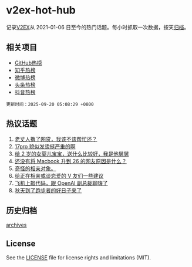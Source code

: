 # v2ex-hot-hub

 记录[V2EX](https://www.v2ex.com/)从 2021-01-06 日至今的热门话题。每小时抓取一次数据，按天[归档](archives)。
 
 ## 相关项目

- [GitHub热榜](https://github.com/lonnyzhang423/github-hot-hub)
- [知乎热榜](https://github.com/lonnyzhang423/zhihu-hot-hub)
- [微博热榜](https://github.com/lonnyzhang423/weibo-hot-hub)
- [头条热榜](https://github.com/lonnyzhang423/toutiao-hot-hub)
- [抖音热榜](https://github.com/lonnyzhang423/douyin-hot-hub)


 `更新时间：2025-09-20 05:08:29 +0800`

## 热议话题

1. [老丈人撸了网贷，我该不该帮忙还？](https://www.v2ex.com/t/1160533)
1. [17pro 貌似发烫挺严重的啊](https://www.v2ex.com/t/1160427)
1. [给 2 岁的女婴儿宝宝，送什么比较好，我是他舅舅](https://www.v2ex.com/t/1160390)
1. [还没有将 Macbook 升到 26 的网友原因是什么？](https://www.v2ex.com/t/1160401)
1. [奇怪的相亲对象。](https://www.v2ex.com/t/1160394)
1. [给正在相亲或谈恋爱的 V 友们一些建议](https://www.v2ex.com/t/1160375)
1. [飞机上敲代码，跟 OpenAI 副总裁聊嗨了](https://www.v2ex.com/t/1160548)
1. [秋天到了跑步者的好日子来了](https://www.v2ex.com/t/1160367)

## 历史归档

[archives](archives)

## License

See the [LICENSE](LICENSE) file for license rights and limitations (MIT).
